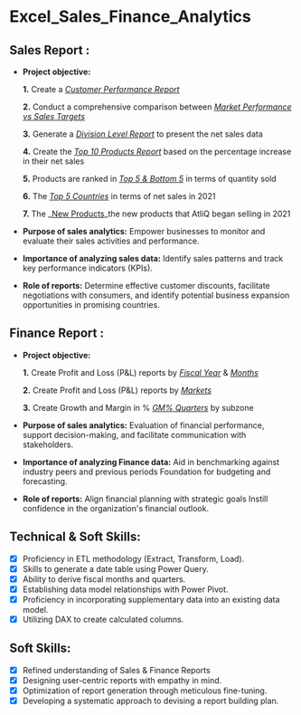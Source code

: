 # Excel_Sales_Finance_Analytics
## Sales Report :


- **Project objective:** 

    **1.** Create a _[Customer Performance Report](https://github.com/ManjariGovil/Sales_Finance_Analytics/blob/main/Customer%20Performance%20Report.pdf)_ 

    **2.** Conduct a comprehensive comparison between _[Market Performance vs Sales Targets](https://github.com/ManjariGovil/Sales_Finance_Analytics/blob/main/Market%20Performance%20vs%20Target%20Report.pdf)_

   **3.** Generate a _[Division Level Report](https://github.com/ManjariGovil/Sales_Finance_Analytics/blob/main/Division%20Level%20Report.pdf)_ to present the net sales data

   **4.** Create the _[Top 10 Products Report](https://github.com/ManjariGovil/Sales_Finance_Analytics/blob/main/Top%2010%20Products.pdf)_ based on the percentage increase in their net sales

   **5.** Products are ranked in _[Top 5 & Bottom 5](https://github.com/ManjariGovil/Sales_Finance_Analytics/blob/main/Top%205%20%26%20Botttom%205%20Product.pdf)_ in terms of quantity sold

   **6.** The _[Top 5 Countries](https://github.com/ManjariGovil/Sales_Finance_Analytics/blob/main/Top%205%20Countries%202021.pdf)_ in terms of net sales in 2021

   **7.** The _[New Products](https://github.com/ManjariGovil/Sales_Finance_Analytics/blob/main/New%20Product%202021.pdf)_the new products that AtliQ began selling in 2021

- **Purpose of sales analytics:** Empower businesses to monitor and evaluate their sales activities and performance.

- **Importance of analyzing sales data:** Identify sales patterns and track key performance indicators (KPIs).

- **Role of reports:** Determine effective customer discounts, facilitate negotiations with consumers, and identify potential business expansion opportunities in promising countries.


## Finance Report :

- **Project objective:** 

    **1.** Create Profit and Loss (P&L) reports by _[Fiscal Year](https://github.com/ManjariGovil/Sales_Finance_Analytics/blob/main/P%26L%20Fiscal%20Year.pdf)_ & _[Months](https://github.com/ManjariGovil/Sales_Finance_Analytics/blob/main/P%26L%20Months%20Report.pdf)_ 

   **2.** Create Profit and Loss (P&L) reports by _[Markets](https://github.com/ManjariGovil/Sales_Finance_Analytics/blob/main/P%26L%20Markets%20Report.pdf)_

   **3.** Create Growth and Margin in % _[GM% Quarters](https://github.com/ManjariGovil/Sales_Finance_Analytics/blob/main/GM%20%25%20by%20Quarters%20(subzone).pdf)_ by subzone

- **Purpose of sales analytics:** Evaluation of financial performance, support decision-making, and facilitate communication with stakeholders.

- **Importance of analyzing Finance data:** Aid in benchmarking against industry peers and previous periods Foundation for budgeting and forecasting.

- **Role of reports:** Align financial planning with strategic goals Instill confidence in the organization's financial outlook.


## Technical & Soft Skills:
- [x]	Proficiency in ETL methodology (Extract, Transform, Load).
- [x]	Skills to generate a date table using Power Query.
- [x]	Ability to derive fiscal months and quarters.
- [x]	Establishing data model relationships with Power Pivot.
- [x]	Proficiency in incorporating supplementary data into an existing data model.
- [x]	Utilizing DAX to create calculated columns.

## Soft Skills:
- [x]	Refined understanding of Sales & Finance Reports
- [x]	Designing user-centric reports with empathy in mind.
- [x]	Optimization of report generation through meticulous fine-tuning.
- [x]	Developing a systematic approach to devising a report building plan.
